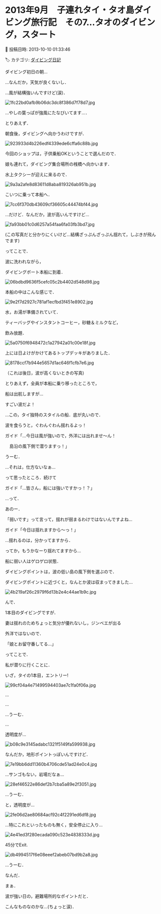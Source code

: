 # 2013年9月　子連れタイ・タオ島ダイビング旅行記　その7…タオのダイビング，スタート

📅 投稿日時: 2013-10-10 01:33:46

🏷️ カテゴリ: [ダイビング日記](ce3a7a8d424d112fce83ee85c81a0e344.md)

ダイビング初日の朝…





…なんだか，天気が良くないし．


…風が結構強いんですけど(涙)．




![1fc22bd0afb9b06dc3dc8f386d7f78d7.jpg](images/1fc22bd0afb9b06dc3dc8f386d7f78d7.jpg)




…やしの葉っぱが強風にたなびいてます…．





とりあえず．


朝食後，ダイビングへ向かうわけですが．




![923933d4b226edf4339ede6cffa6c88b.jpg](images/923933d4b226edf4339ede6cffa6c88b.jpg)




今回のショップは，子供乗船OKということで選んだので．


娘も連れて，ダイビング集合場所の桟橋へ向かいます．





水上タクシーが迎えに来るので．




![9a3a2afe8d83611d8aba819326ab951b.jpg](images/9a3a2afe8d83611d8aba819326ab951b.jpg)




こいつに乗って本船へ．




![7cc6f370db43609cf36605c44474bf44.jpg](images/7cc6f370db43609cf36605c44474bf44.jpg)




…だけど．なんだか，波が高いんですけど…




![fa93bb01c0d6257a54faa6fa03fb3bd7.jpg](images/fa93bb01c0d6257a54faa6fa03fb3bd7.jpg)




(この写真だと分かりにくいけど…結構ざっぷんざっぷん揺れて，しぶきが飛んでます)





ってことで．


波に洗われながら，


ダイビングボート本船に到着．




![06bdbd9636f5cefc05c2b4402d548d98.jpg](images/06bdbd9636f5cefc05c2b4402d548d98.jpg)




本船の中はこんな感じで．




![9e2f7d2927c781af1ecfbd3f451e8902.jpg](images/9e2f7d2927c781af1ecfbd3f451e8902.jpg)




水，お湯が準備されていて．


ティーバッグやインスタントコーヒー，砂糖＆ミルクなど，


飲み放題．




![5a0750f6948472c1a27942a01c00e18f.jpg](images/5a0750f6948472c1a27942a01c00e18f.jpg)




上には日よけがかけてあるトップデッキがありました．




![8178ccf7b944e5657d1ac646f1cfb7e6.jpg](images/8178ccf7b944e5657d1ac646f1cfb7e6.jpg)




（これは後日，波が高くないときの写真)





とりあえず，全員が本船に乗り移ったところで，


船は出航しますが…





すごい波だよ！


…この，タイ独特のスタイルの船．底が丸いので．


波を食らうと，ぐわんぐわん揺れるよっ！





ガイド「…今日は風が強いので，外洋には出れませ～ん！


　島沿の風下側で潜りますっ！」





うーむ．


…それは，仕方ないなぁ…


って思ったところ．続けて





ガイド「…皆さん，船には強いですかっ！？」





…って．


あのー．


「弱いです」って言って，揺れが弱まるわけではないんですよね…





ガイド「今日は揺れますから～っ！」





…揺れるのは，分かってますから．


ってか，もうかなーり揺れてますから…





船に弱い人はゲロゲロ状態．





ダイビングポイントは，波の低い島の風下側を選ぶので．


ダイビングポイントに近づくと，なんとか波は収まってきました…




![4b219af26c2979f6d13b2e4c44ae1b9c.jpg](images/4b219af26c2979f6d13b2e4c44ae1b9c.jpg)







んで．


1本目のダイビングですが．


妻は揺れのためちょっと気分が優れないし，ジンベエが出る


外洋ではないので．


「娘とお留守番してる…」


ってことで．


私が潜りに行くことに．





いざ，タイの1本目，エントリー!




![99cf04a4e71499594403ae7c1fa0f06a.jpg](images/99cf04a4e71499594403ae7c1fa0f06a.jpg)




…


…


…うーむ．


…


透明度が…




![b08c9e3145adabc1321f5149fa599938.jpg](images/b08c9e3145adabc1321f5149fa599938.jpg)




なんだか，地形ポイントっぽいんですけど．




![7e19bb6dd11360b4706cde51ad24e0c4.jpg](images/7e19bb6dd11360b4706cde51ad24e0c4.jpg)




…サンゴもない，岩場だなぁ…




![28ef46522e86def2b7cba5a89e2f3051.jpg](images/28ef46522e86def2b7cba5a89e2f3051.jpg)




…うーむ．


と，透明度が…




![2fe06d2ae80684acf92c4f2291ed6df8.jpg](images/2fe06d2ae80684acf92c4f2291ed6df8.jpg)




…特にこれといったものも無く，安全停止に入り…




![4e41ed3f280ecada090c523e4838333d.jpg](images/4e41ed3f280ecada090c523e4838333d.jpg)




45分でExit.




![db4994517f6e08eeef2abeb07bd9b2a8.jpg](images/db4994517f6e08eeef2abeb07bd9b2a8.jpg)







…うーむ．


なんだ．


まぁ．


波が強い日の，避難場所的なポイントだと．


こんなものなのかな…(ちょっと涙)．
